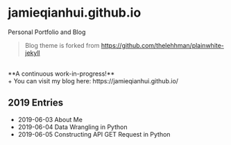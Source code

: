 # jamieqianhui.github.io
Personal Portfolio and Blog <br>
> Blog theme is forked from https://github.com/thelehhman/plainwhite-jekyll <br>
<br>
**A continuous work-in-progress!** <br>
+ You can visit my blog here: https://jamieqianhui.github.io/ <br>

## 2019 Entries
+ 2019-06-03 About Me
+ 2019-06-04 Data Wrangling in Python
+ 2019-06-05 Constructing API GET Request in Python
